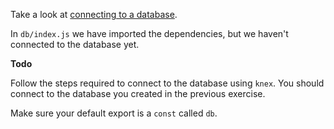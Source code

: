 Take a look at
[connecting to a database](https://tech-docs.corndel.com/express/connecting-to-a-database.html).

In `db/index.js` we have imported the dependencies, but we haven't connected to
the database yet.

**Todo**

Follow the steps required to connect to the database using `knex`. You should
connect to the database you created in the previous exercise.

Make sure your default export is a `const` called `db`.
